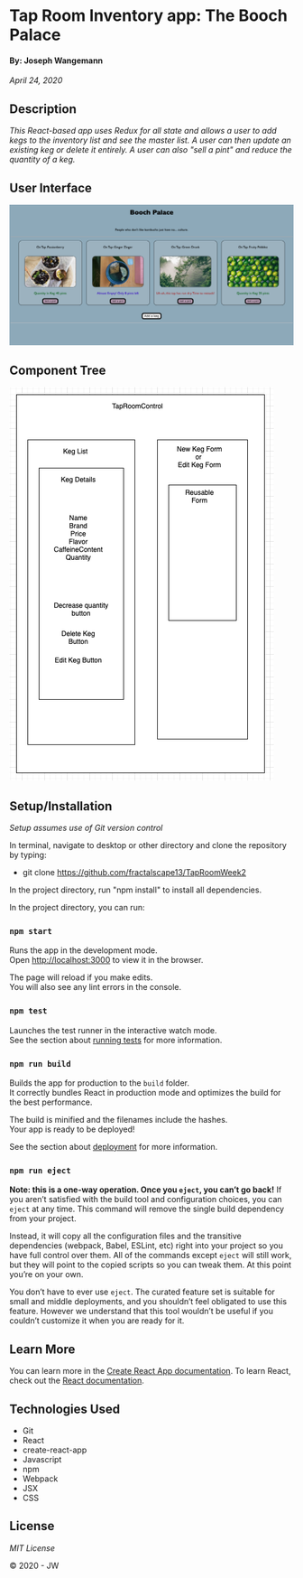 # Tap Room Inventory app: The Booch Palace
#### By: Joseph Wangemann
_April 24, 2020_

## Description
_This React-based app uses Redux for all state and allows a user to add kegs to the inventory list and see the master list.  A user can then update an existing keg or delete it entirely.  A user can also "sell a pint" and reduce the quantity of a keg._

## User Interface
![UI](./public/screenshot.png?raw=true "Screen shot")

## Component Tree
![Diagram](./public/diagram.png?raw=true "Title")

## Setup/Installation
_Setup assumes use of Git version control_

In terminal, navigate to desktop or other directory and clone the repository by typing:
  * git clone https://github.com/fractalscape13/TapRoomWeek2

In the project directory, run "npm install" to install all dependencies.

In the project directory, you can run:

### `npm start`
Runs the app in the development mode.<br />
Open [http://localhost:3000](http://localhost:3000) to view it in the browser.

The page will reload if you make edits.<br />
You will also see any lint errors in the console.

### `npm test`
Launches the test runner in the interactive watch mode.<br />
See the section about [running tests](https://facebook.github.io/create-react-app/docs/running-tests) for more information.

### `npm run build`
Builds the app for production to the `build` folder.<br />
It correctly bundles React in production mode and optimizes the build for the best performance.

The build is minified and the filenames include the hashes.<br />
Your app is ready to be deployed!

See the section about [deployment](https://facebook.github.io/create-react-app/docs/deployment) for more information.

### `npm run eject`
**Note: this is a one-way operation. Once you `eject`, you can’t go back!**
If you aren’t satisfied with the build tool and configuration choices, you can `eject` at any time. This command will remove the single build dependency from your project.

Instead, it will copy all the configuration files and the transitive dependencies (webpack, Babel, ESLint, etc) right into your project so you have full control over them. All of the commands except `eject` will still work, but they will point to the copied scripts so you can tweak them. At this point you’re on your own.

You don’t have to ever use `eject`. The curated feature set is suitable for small and middle deployments, and you shouldn’t feel obligated to use this feature. However we understand that this tool wouldn’t be useful if you couldn’t customize it when you are ready for it.

## Learn More
You can learn more in the [Create React App documentation](https://facebook.github.io/create-react-app/docs/getting-started).
To learn React, check out the [React documentation](https://reactjs.org/).

## Technologies Used
* Git
* React
* create-react-app
* Javascript
* npm
* Webpack
* JSX
* CSS

## License
_MIT License_

&copy; 2020 - JW
